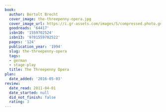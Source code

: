 ```yaml
---
book:
  author: Bertolt Brecht
  cover_image: the-threepenny-opera.jpg
  cover_image_url: https://i.gr-assets.com/images/S/compressed.photo.goodreads.com/books/1223648115l/64417.jpg
  goodreads: '64417'
  isbn10: '1559702524'
  isbn13: '9781559702522'
  pages: '124'
  publication_year: '1994'
  slug: the-threepenny-opera
  tags:
  - german
  - stage-play
  title: The Threepenny Opera
plan:
  date_added: '2016-05-03'
review:
  date_read: 2011-04-01
  date_started: null
  did_not_finish: false
  rating: 3
---
```

